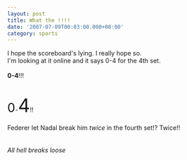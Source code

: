 ```yaml
---
layout: post
title: What the !!!!
date: '2007-07-09T00:03:00.000+08:00'
category: sports
---
```


I hope the scoreboard's lying. I really hope so.<br />I'm looking at it online and it says 0-4 for the 4th set.<br /><br /><span style="font-weight: bold;">0-4</span>!!!<br /><br /><br /><span style="font-size:200%;">0</span>-<span style="font-size:300%;">4</span>!!<br /><br />Federer let Nadal break him <span style="font-style: italic;">twice</span> in the fourth set!? Twice!!<br /><br /><br />*All hell breaks loose*
